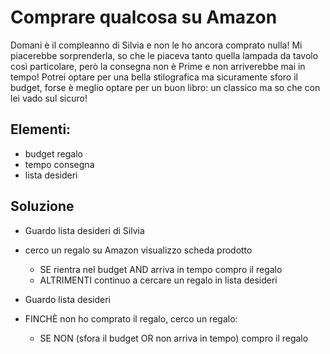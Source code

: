 # Comprare qualcosa su Amazon

Domani è il compleanno di Silvia e non le ho ancora comprato nulla! Mi piacerebbe sorprenderla, so che le piaceva tanto quella lampada da tavolo così particolare, però la consegna non è Prime e non arriverebbe mai in tempo! Potrei optare per una bella stilografica ma sicuramente sforo il budget, forse è meglio optare per un buon libro: un classico ma so che con lei vado sul sicuro!

## Elementi:

- budget regalo
- tempo consegna
- lista desideri

## Soluzione

- Guardo lista desideri di Silvia
- cerco un regalo su Amazon
  visualizzo scheda prodotto

  - SE rientra nel budget AND arriva in tempo
    compro il regalo
  - ALTRIMENTI
    continuo a cercare un regalo in lista desideri

- Guardo lista desideri
- FINCHÈ non ho comprato il regalo, cerco un regalo:
  - SE NON (sfora il budget OR non arriva in tempo)
    compro il regalo

